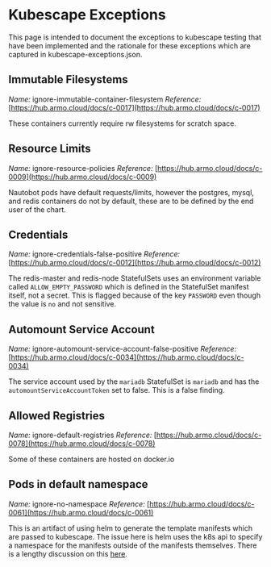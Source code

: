 # Kubescape Exceptions

This page is intended to document the exceptions to kubescape testing that have been implemented and
the rationale for these exceptions which are captured in kubescape-exceptions.json.

## Immutable Filesystems

*Name:* ignore-immutable-container-filesystem
*Reference:* [https://hub.armo.cloud/docs/c-0017](https://hub.armo.cloud/docs/c-0017)

These containers currently require rw filesystems for scratch space.

## Resource Limits

*Name:* ignore-resource-policies
*Reference:* [https://hub.armo.cloud/docs/c-0009](https://hub.armo.cloud/docs/c-0009)

Nautobot pods have default requests/limits, however the postgres, mysql, and redis containers do not by default,
these are to be defined by the end user of the chart.

## Credentials

*Name:* ignore-credentials-false-positive
*Reference:* [https://hub.armo.cloud/docs/c-0012](https://hub.armo.cloud/docs/c-0012)

The redis-master and redis-node StatefulSets uses an environment variable called `ALLOW_EMPTY_PASSWORD` which is defined
in the StatefulSet manifest itself, not a secret.  This is flagged because of the key `PASSWORD` even though
the value is `no` and not sensitive.

## Automount Service Account

*Name:* ignore-automount-service-account-false-positive
*Reference:* [https://hub.armo.cloud/docs/c-0034](https://hub.armo.cloud/docs/c-0034)

The service account used by the `mariadb` StatefulSet is `mariadb` and has the `automountServiceAccountToken` set to false.  This is a false finding.

## Allowed Registries

*Name:* ignore-default-registries
*Reference:* [https://hub.armo.cloud/docs/c-0078](https://hub.armo.cloud/docs/c-0078)

Some of these containers are hosted on docker.io

## Pods in default namespace

*Name:* ignore-no-namespace
*Reference:* [https://hub.armo.cloud/docs/c-0061](https://hub.armo.cloud/docs/c-0061)

This is an artifact of using helm to generate the template manifests which are passed to kubescape.  The issue here is helm uses the k8s api to specify a namespace for the manifests outside of the manifests themselves.  There is a lengthy discussion on this [here](https://github.com/helm/helm/issues/5465).
